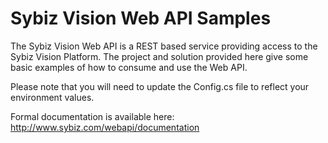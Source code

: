 # Sybiz Vision Web API Samples

The Sybiz Vision Web API is a REST based service providing access to the Sybiz Vision Platform. The project and solution provided here give some basic examples of how to consume and use the Web API. 

Please note that you will need to update the Config.cs file to reflect your environment values. 

Formal documentation is available here: http://www.sybiz.com/webapi/documentation
